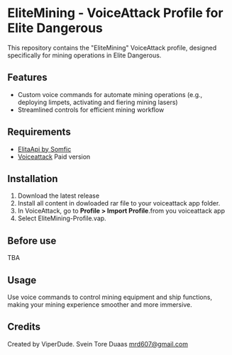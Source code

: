 # EliteMining - VoiceAttack Profile for Elite Dangerous

This repository contains the "EliteMining" VoiceAttack profile, designed specifically for mining operations in Elite Dangerous.

## Features
- Custom voice commands for automate mining operations (e.g., deploying limpets, activating and fiering mining lasers)
- Streamlined controls for efficient mining workflow

## Requirements
- [ElitaApi by Somfic](https://docs.somfic.dev/projects/eliteva) 
- [Voiceattack](https://voiceattack.com/) Paid version

## Installation
1. Download the latest release
2. Install all content in dowloaded rar file to your voiceattack app folder.
3. In VoiceAttack, go to **Profile > Import Profile**.from you voiceattack app
4. Select EliteMining-Profile.vap.

## Before use
TBA 

## Usage
Use voice commands to control mining equipment and ship functions, making your mining experience smoother and more immersive.

## Credits
Created by ViperDude.
Svein Tore Duaas
mrd607@gmail.com
